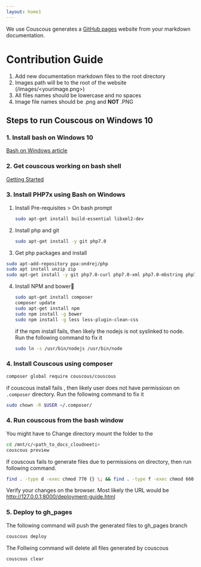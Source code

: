 ```yaml
---
layout: home1
---
```


We use Couscous generates a [GitHub pages](http://pages.github.com/) website from your markdown documentation.

# Contribution Guide

1. Add new documentation markdown files to the root directory
2. Images path will be to the root of the website (/images/<yourimage.png>)
3. All files names should be lowercase and no spaces
4. Image file names should be .png and **NOT** .PNG


## Steps to run Couscous on Windows 10

### 1. Install bash on Windows 10
[Bash on Windows article](http://www.windowscentral.com/how-install-bash-shell-command-line-windows-10)

### 2. Get couscous working on bash shell
[Getting Started](http://couscous.io/docs/getting-started.html)

### 3. Install PHP7x using Bash on Windows

1. Install Pre-requisites > On bash prompt

    ```bash
    sudo apt-get install build-essential libxml2-dev
    ```



2. Install php and git
    ```bash
    sudo apt-get install -y git php7.0
    ```


3. Get php packages and install
```bash
sudo apt-add-repository ppa:ondrej/php
sudo apt install unzip zip
sudo apt-get install -y git php7.0-curl php7.0-xml php7.0-mbstring php7.0-gd php7.0-sqlite3 php7.0-mysql
```

    
4. Install NPM and bower
	```bash
    sudo apt-get install composer
	composer update
	sudo apt-get install npm 
	sudo npm install -g bower
	sudo npm install -g less less-plugin-clean-css
    ```

	if the npm install fails, then likely the nodejs is not syslinked to node. Run the following command to fix it
	
    ```bash
    sudo ln -s /usr/bin/nodejs /usr/bin/node
    ```
### 4. Install Couscous using composer
```bash
composer global require couscous/couscous
```
if couscous install fails , then likely user does not have permissiosn on `.composer` directory. Run the following command to fix it
```bash
sudo chown -R $USER ~/.composer/
```
### 4. Run couscous from the bash window

You might have to Change directory  mount the folder to the
	
```bash
cd /mnt/c/<path_to_docs_cloudneeti>
couscous preview
```
If couscous fails to generate files due to permissions on directory, then run following command.
```bash
find . -type d -exec chmod 770 {} \; && find . -type f -exec chmod 660 {} \;
```

Verify your changes on the browser. Most likely the URL would be http://127.0.0.1:8000/deployment-guide.html


### 5. Deploy to gh_pages

The following command will push the generated files to gh_pages branch

```bash
couscous deploy
```
The Follwing command will delete all files generated by couscous

```bash
couscous clear
```
	

